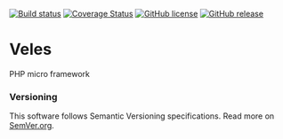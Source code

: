 [![Build status][Travis image]][Travis repo] [![Coverage Status][Coverage image]][Coverage repo] [![GitHub license][License img]][License src] [![GitHub release][Release img]][Release src]

# Veles

PHP micro framework

### Versioning

This software follows Semantic Versioning specifications.
Read more on [SemVer.org](http://semver.org).

  [Travis image]: https://travis-ci.org/nafigator/Veles.svg?branch=master
  [Travis repo]: https://travis-ci.org/nafigator/Veles
  [Coverage image]: https://coveralls.io/repos/nafigator/Veles/badge.png
  [Coverage repo]: https://coveralls.io/r/nafigator/Veles
  [License img]: https://img.shields.io/badge/license-BSD-brightgreen.svg
  [License src]: http://opensource.org/licenses/BSD-3-Clause
  [Release img]: https://img.shields.io/badge/release-v0.22.0-orange.svg
  [Release src]: https://github.com/nafigator/Veles
